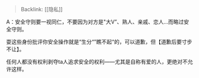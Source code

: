 > Backlink: [[隐私]]

A：安全守则要一视同仁，不要因为对方是"大V”、熟人、亲戚、恋人…而略过安全守则。

耍这些身份批评你安全操作就是“生分“”瞧不起“的，可以道歉，但【道歉后要寸步不让】。

任何人都没有权利剥夺ta人追求安全的权利——尤其是自称有爱的人，更绝对不允许这样。
